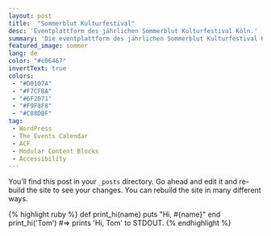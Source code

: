 ```yaml
---
layout: post
title:  "Sommerblut Kulturfestival"
desc: 'Eventplattform des jährlichen Sommerblut Kulturfestival Köln.'
summary: 'Die eventplattform des jährlichen Sommerblut Kulturfestival Köln.'
featured_image: sommer
lang: de
color: "#c06467"
invertText: true
colors:
 - "#D0107A"
 - "#F7CFBA"
 - "#6F2071"
 - "#F9F8F8"
 - "#C88DBF"
tag:
 - WordPress
 - The Events Calendar
 - ACF
 - Modular Content Blocks
 - Accessibility
---
```

You’ll find this post in your `_posts` directory. Go ahead and edit it and re-build the site to see your changes. You can rebuild the site in many different ways.

{% highlight ruby %}
def print_hi(name)
  puts "Hi, #{name}"
end
print_hi('Tom')
#=> prints 'Hi, Tom' to STDOUT.
{% endhighlight %}
